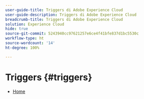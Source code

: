 ```yaml
---
user-guide-title: Triggers di Adobe Experience Cloud
user-guide-description: Triggers di Adobe Experience Cloud
breadcrumb-title: Triggers di Adobe Experience Cloud
solution: Experience Cloud
hide: true
source-git-commit: 5243940cc97621257e6ce4f41bfe837d1bc5530c
workflow-type: ht
source-wordcount: '14'
ht-degree: 100%

---
```


# Triggers {#triggers}

* [Home](home.md)
